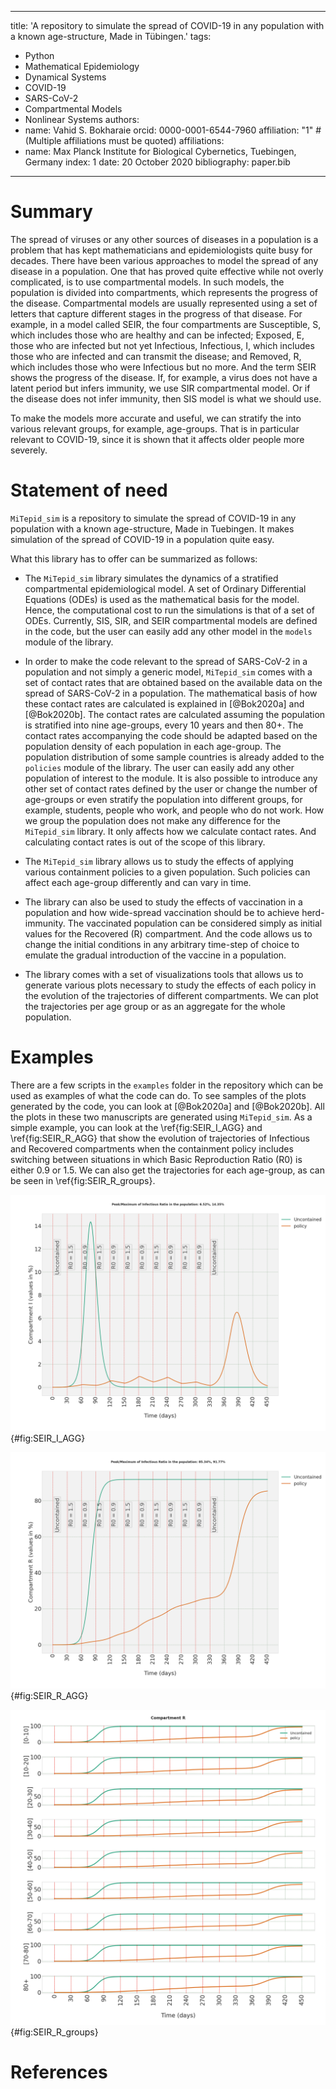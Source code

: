 
---
title: 'A repository to simulate the spread of COVID-19 in any population with a known age-structure, Made in Tübingen.'
tags:
  - Python
  - Mathematical Epidemiology
  - Dynamical Systems
  - COVID-19
  - SARS-CoV-2
  - Compartmental Models
  - Nonlinear Systems
authors:
  - name: Vahid S. Bokharaie
    orcid: 0000-0001-6544-7960
    affiliation: "1" # (Multiple affiliations must be quoted)
affiliations:
 - name: Max Planck Institute for Biological Cybernetics, Tuebingen, Germany
   index: 1
date: 20 October 2020
bibliography: paper.bib
---

# Summary

The spread of viruses or any other sources of diseases in a population is a problem that has kept mathematicians and epidemiologists quite busy for decades. There have been various approaches to model the spread of any disease in a population. One that has proved quite effective while not overly complicated, is to use compartmental models. In such models, the population is divided into compartments, which represents the progress of the disease. Compartmental models are usually represented using a set of letters that capture different stages in the progress of that disease. For example, in a model called SEIR, the four compartments are Susceptible, S, which includes those who are healthy and can be infected; Exposed, E, those who are infected but not yet Infectious, Infectious, I, which includes those who are infected and can transmit the disease; and Removed, R, which includes those who were Infectious but no more. And the term SEIR shows the progress of the disease. If, for example, a virus does not have a latent period but infers immunity, we use SIR compartmental model. Or if the disease does not infer immunity, then SIS model is what we should use.

To make the models more accurate and useful, we can stratify the into various relevant groups, for example, age-groups. That is in particular relevant to COVID-19, since it is shown that it affects older people more severely. 

 
# Statement of need
`MiTepid_sim` is a repository to simulate the spread of COVID-19 in any population with a known age-structure, Made in Tuebingen. It makes simulation of the spread of COVID-19 in a population quite easy. 

What this library has to offer can be summarized as follows:

* The `MiTepid_sim` library simulates the dynamics of a stratified compartmental epidemiological model. A set of Ordinary Differential Equations (ODEs) is used as the mathematical basis for the model. Hence, the computational cost to run the simulations is that of a set of ODEs. Currently, SIS, SIR, and SEIR compartmental models are defined in the code, but the user can easily add any other model in the `models` module of the library.


* In order to make the code relevant to the spread of SARS-CoV-2 in a population and not simply a generic model,  `MiTepid_sim` comes with a set of contact rates that are obtained based on the available data on the spread of SARS-CoV-2 in a population. The mathematical basis of how these contact rates are calculated is explained in [@Bok2020a] and [@Bok2020b]. The contact rates are calculated assuming the population is stratified into nine age-groups, every 10 years and then 80+. The contact rates accompanying the code should be adapted based on the population density of each population in each age-group. The population distribution of some sample countries is already added to the `policies` module of the library. The user can easily add any other population of interest to the module. It is also possible to introduce any other set of contact rates defined by the user or change the number of age-groups or even stratify the population into different groups, for example, students, people who work, and people who do not work. How we group the population does not make any difference for the `MiTepid_sim` library. It only affects how we calculate contact rates. And calculating contact rates is out of the scope of this library. 

* The `MiTepid_sim` library allows us to study the effects of applying various containment policies to a given population. Such policies can affect each age-group differently and can vary in time.

* The library can also be used to study the effects of vaccination in a population and how wide-spread vaccination should be to achieve herd-immunity. The vaccinated population can be considered simply as initial values for the Recovered (R) compartment. And the code allows us to change the initial conditions in any arbitrary time-step of choice to emulate the gradual introduction of the vaccine in a population.

* The library comes with a set of visualizations tools that allows us to generate various plots necessary to study the effects of each policy in the evolution of the trajectories of different compartments. We can plot the trajectories per age group or as an aggregate for the whole population.


# Examples
There are a few scripts in the `examples` folder in the repository which can be used as examples of what the code can do. To see samples of the plots generated by the code, you can look at [@Bok2020a] and [@Bok2020b]. All the plots in these two manuscripts are generated using `MiTepid_sim`. As a simple example, you can look at the \ref{fig:SEIR_I_AGG} and \ref{fig:SEIR_R_AGG} that show the evolution of trajectories of Infectious and Recovered compartments when the containment policy includes switching between situations in which Basic Reproduction Ratio (R0) is either 0.9 or 1.5. We can also get the trajectories for each age-group, as can be seen in \ref{fig:SEIR_R_groups}.

![Aggregate Infectious compartment trajectory of a sample population when containment policy is to switch between cases in which R0=0.9 and R0=1.5.](SEIR_I_AGG.png){#fig:SEIR_I_AGG}

![Aggregate Recovered compartment trajectory of a sample population when containment policy is to switch between cases in which R0=0.9 and R0=1.5.](SEIR_R_AGG.png){#fig:SEIR_R_AGG}

![Recovered compartment trajectories per age-group.](SEIR_R_groups.png){#fig:SEIR_R_groups}


# References

